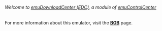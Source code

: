 ###### Welcome to [emuDownloadCenter (EDC)](https://github.com/PhoenixInteractiveNL/emuDownloadCenter/wiki/), a module of [emuControlCenter](https://github.com/PhoenixInteractiveNL/emuControlCenter/wiki/)

For more information about this emulator, visit the [**BGB**](https://github.com/PhoenixInteractiveNL/emuDownloadCenter/wiki/Emulator-bgb#menu) page.
